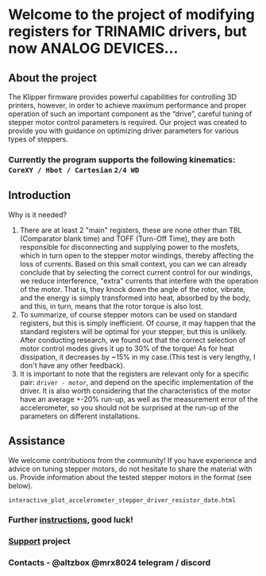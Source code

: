 
# Welcome to the project of modifying registers for TRINAMIC drivers, but now ANALOG DEVICES...

## About the project
The Klipper firmware provides powerful capabilities for controlling 3D printers, however, in order to achieve maximum performance and proper operation of such an important component as the “drive”, careful tuning of stepper motor control parameters is required.
Our project was created to provide you with guidance on optimizing driver parameters for various types of steppers.

### Currently the program supports the following kinematics: `CoreXY / Hbot / Cartesian` `2/4 WD`

## Introduction
Why is it needed?
 1. There are at least 2 "main" registers, these are none other than TBL (Comparator blank time) and TOFF (Turn-Off Time), they are both responsible for disconnecting and supplying power to the mosfets, which in turn open to the stepper motor windings, thereby affecting the loss of currents. Based on this small context, you can
    we can already conclude that by selecting the correct current control for our windings, we reduce interference, "extra" currents that interfere with the operation of the motor. That is, they knock down the angle of the rotor, vibrate, and the energy is simply transformed into heat, absorbed by the body, and this, in turn, means that the rotor torque is also lost.
 2. To summarize, of course stepper motors can be used on standard registers, but this is simply inefficient. Of course, it may happen that the standard registers will be optimal for your stepper, but this is unlikely.
    After conducting research, we found out that the correct selection of motor control modes gives it up to 30% of the torque! As for heat dissipation, it decreases by ~15% in my case.(This test is very lengthy, I don't have any other feedback).
 3. It is important to note that the registers are relevant only for a specific pair: `driver - motor`, and depend on the specific implementation of the driver. It is also worth considering that the characteristics of the motor have an average +-20% run-up, as well as the measurement error of the accelerometer, so you should not be surprised at the run-up of the parameters on different installations.

## Assistance
We welcome contributions from the community! If you have experience and advice on tuning stepper motors, do not hesitate to share the material with us. Provide information about the tested stepper motors in the format (see below).
```
interactive_plot_accelerometer_stepper_driver_resistor_date.html
```

### Further [instructions](/wiki/wiki.md), good luck!

### [Support](https://ko-fi.com/altzbox) project

### Contacts - @altzbox @mrx8024 telegram / discord
